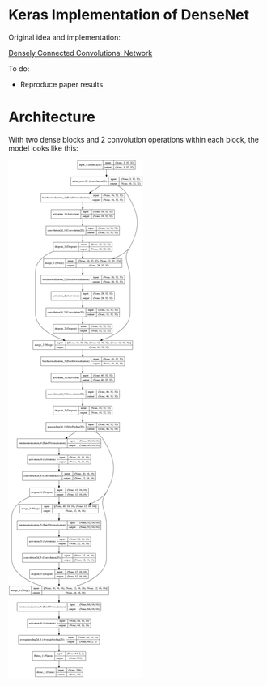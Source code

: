 # Keras Implementation of DenseNet

Original idea and implementation:

[Densely Connected Convolutional Network](http://arxiv.org/abs/1608.06993)

To do:
- Reproduce paper results


# Architecture

With two dense blocks and 2 convolution operations within each block, the model looks like this:

![Model archi](./figures/densenet_archi.png)
